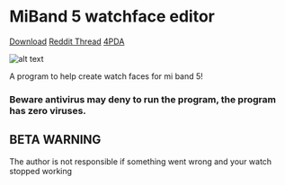 # MiBand 5 watchface editor

[Download](https://github.com/Johnson070/MiBand-5-watchface-editor/releases/)
[Reddit Thread](https://www.reddit.com/r/miband/comments/m1xooo/hello_i_created_watchface_gui_editor_for_mi_band_5/?sort=new)
[4PDA](https://4pda.ru/forum/index.php?showtopic=1019687)

![alt text](https://raw.githubusercontent.com/Johnson070/MiBand-5-watchface-editor/main/Preview.png)

A program to help create watch faces for mi band 5!

### Beware antivirus may deny to run the program, the program has zero viruses.
 
## BETA WARNING

The author is not responsible if something went wrong and your watch stopped working
